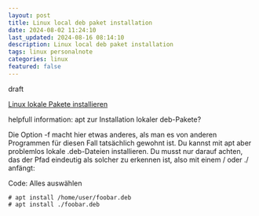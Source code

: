 ```yaml
---
layout: post
title: Linux local deb paket installation
date: 2024-08-02 11:24:10
last_updated: 2024-08-16 08:14:10
description: Linux local deb paket installation
tags: linux personalnote
categories: linux
featured: false
---
```


draft

[Linux lokale Pakete installieren]: https://debianforum.de/forum/viewtopic.php?t=183470 "https://debianforum.de/forum/viewtopic.php?t=183470"
[Linux lokale Pakete installieren]

helpfull information: apt zur Installation lokaler deb-Pakete?

Die Option -f macht hier etwas anderes, als man es von anderen Programmen für diesen Fall tatsächlich gewohnt ist.
Du kannst mit apt aber problemlos lokale .deb-Dateien installieren. Du musst nur darauf achten,
das der Pfad eindeutig als solcher zu erkennen ist, also mit einem / oder ./ anfängt:

Code: Alles auswählen

````
# apt install /home/user/foobar.deb
# apt install ./foobar.deb
````

